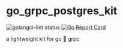 # go_grpc_postgres_kit

![golangci-lint status](https://github.com/103cuong/go_grpc_postgres_kit/workflows/golangci-lint/badge.svg)
[![Go Report Card](https://goreportcard.com/badge/github.com/103cuong/go_grpc_postgres_kit)](https://goreportcard.com/report/github.com/103cuong/go_grpc_postgres_kit)

a lightweight kit for go 💅 grpc
